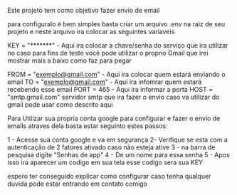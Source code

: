 Este projeto tem como objetivo fazer envio de email 

para configuralo é bem simples basta criar um arquivo .env na raiz de seu projeto e neste arquivo ira colocar as seguintes variaveis

KEY = "*******" - Aqui ira colocar a chave/senha do serviço que ira utilizar no caso para fins de teste você pode utilizar o proprio Gmail que irei mostrar mais a baixo como faz para pegar

FROM = "exemplo@gmail.com" - Aqui ira colocar quem estará enviando o email
TO = "exemplo@gmail.com" - Aqui ira infomrar quem estará recebendo esse email
PORT = 465 - Aqui ira informar a porta
HOST = "smtp.gmail.com" servidor smtp que ira fazer o envio caso va utilizar do gmail pode usar como descrito aqui


Para Utilizar sua propria conta google para configurar e fazer o envio de emails atraves dela basta estar seguinto estes passos:

1 - Acesse sua conta google e va em segurança
2- Verifique se esta com a autenticação de 2 fatores ativado caso não esteja ative 
3 - na barra de pesquisa digite "Senhas de app"
4 - De um nome para essa senha 
5 - Apos isso ira aparecer um codigo em sua tela esse codigo sera sua KEY

espero ter conseguido explicar como configurar caso tenha qualquer duvida pode estar entrando em contato comigo
